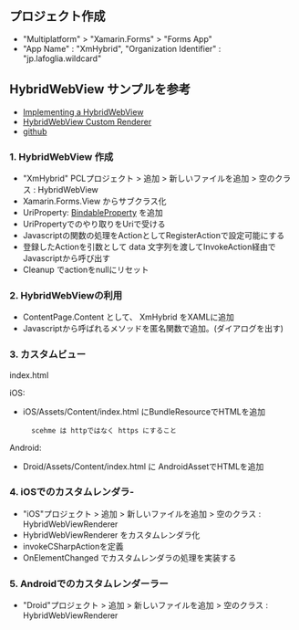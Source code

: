 ## プロジェクト作成

- "Multiplatform" > "Xamarin.Forms" > "Forms App"
- "App Name" : "XmHybrid", "Organization Identifier" : "jp.lafoglia.wildcard"

## HybridWebView サンプルを参考

- [Implementing a HybridWebView](https://developer.xamarin.com/guides/xamarin-forms/custom-renderer/hybridwebview/)
- [HybridWebView Custom Renderer](https://developer.xamarin.com/samples/xamarin-forms/customrenderers/hybridwebview/)
- [github](https://github.com/xamarin/xamarin-forms-samples/tree/master/CustomRenderers/HybridWebView)



### 1. HybridWebView 作成

- "XmHybrid" PCLプロジェクト > 追加 > 新しいファイルを追加 > 空のクラス : HybridWebView
- Xamarin.Forms.View からサブクラス化
- UriProperty: [BindableProperty](https://developer.xamarin.com/api/type/Xamarin.Forms.BindableProperty/) を追加
- UriPropertyでのやり取りをUriで受ける
- Javascriptの関数の処理をActionとしてRegisterActionで設定可能にする
- 登録したActionを引数として data 文字列を渡してInvokeAction経由でJavascriptから呼び出す
- Cleanup でactionをnullにリセット

### 2. HybridWebViewの利用

- ContentPage.Content として、 XmHybrid をXAMLに追加
- Javascriptから呼ばれるメソッドを匿名関数で追加。(ダイアログを出す)


### 3. カスタムビュー

index.html

iOS:

- iOS/Assets/Content/index.html にBundleResourceでHTMLを追加


		scehme は httpではなく https にすること

Android:

- Droid/Assets/Content/index.html に AndroidAssetでHTMLを追加

### 4. iOSでのカスタムレンダラ-

- "iOS"プロジェクト > 追加 > 新しいファイルを追加 > 空のクラス : HybridWebViewRenderer
- HybridWebViewRenderer をカスタムレンダラ化
- invokeCSharpActionを定義
- OnElementChanged でカスタムレンダラの処理を実装する


### 5. Androidでのカスタムレンダーラー

- "Droid"プロジェクト > 追加 > 新しいファイルを追加 > 空のクラス : HybridWebViewRenderer
